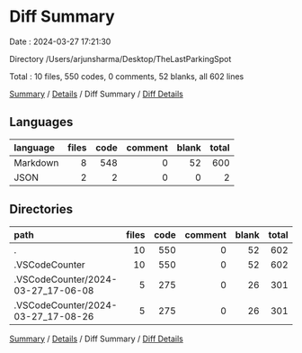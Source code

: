 # Diff Summary

Date : 2024-03-27 17:21:30

Directory /Users/arjunsharma/Desktop/TheLastParkingSpot

Total : 10 files,  550 codes, 0 comments, 52 blanks, all 602 lines

[Summary](results.md) / [Details](details.md) / Diff Summary / [Diff Details](diff-details.md)

## Languages
| language | files | code | comment | blank | total |
| :--- | ---: | ---: | ---: | ---: | ---: |
| Markdown | 8 | 548 | 0 | 52 | 600 |
| JSON | 2 | 2 | 0 | 0 | 2 |

## Directories
| path | files | code | comment | blank | total |
| :--- | ---: | ---: | ---: | ---: | ---: |
| . | 10 | 550 | 0 | 52 | 602 |
| .VSCodeCounter | 10 | 550 | 0 | 52 | 602 |
| .VSCodeCounter/2024-03-27_17-06-08 | 5 | 275 | 0 | 26 | 301 |
| .VSCodeCounter/2024-03-27_17-08-26 | 5 | 275 | 0 | 26 | 301 |

[Summary](results.md) / [Details](details.md) / Diff Summary / [Diff Details](diff-details.md)